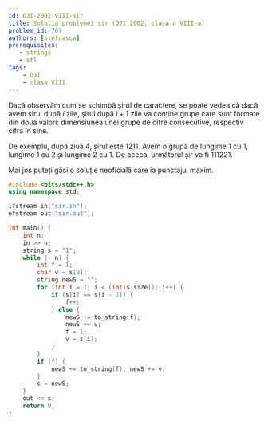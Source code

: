 ```yaml
---
id: OJI-2002-VIII-sir
title: Soluția problemei sir (OJI 2002, clasa a VIII-a)
problem_id: 707
authors: [stefdasca]
prerequisites:
   - strings
   - stl
tags:
    - OJI
    - clasa VIII
---
```



Dacă observăm cum se schimbă șirul de caractere, se poate vedea că dacă avem
șirul după $i$ zile, șirul după $i+1$ zile va conține grupe care sunt formate
din două valori: dimensiunea unei grupe de cifre consecutive, respectiv cifra în
sine.

De exemplu, după ziua 4, șirul este 1211. Avem o grupă de lungime 1 cu 1,
lungime 1 cu 2 și lungime 2 cu 1. De aceea, următorul șir va fi 111221.

Mai jos puteți găsi o soluție neoficială care ia punctajul maxim.

```cpp
#include <bits/stdc++.h>
using namespace std;

ifstream in("sir.in");
ofstream out("sir.out");

int main() {
    int n;
    in >> n;
    string s = "1";
    while (--n) {
        int f = 1;
        char v = s[0];
        string newS = "";
        for (int i = 1; i < (int)s.size(); i++) {
            if (s[i] == s[i - 1]) {
                f++;
            } else {
                newS += to_string(f);
                newS += v;
                f = 1;
                v = s[i];
            }
        }
        if (f) {
            newS += to_string(f), newS += v;
        }
        s = newS;
    }
    out << s;
    return 0;
}
```